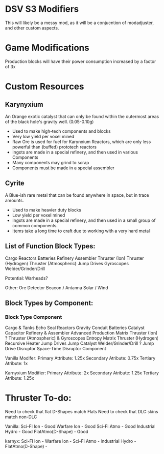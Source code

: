 # DSV S3 Modifiers
This will likely be a messy mod, as it will be a conjucntion of modadjuster, and other custom aspects.

# Game Modifications
Production blocks will have their power consumption increased by a factor of 3x

# Custom Resources
## Karynyxium
An Orange exotic catalyst that can only be found within the outermost areas of the black hole's gravity well. (0.05-0.10g)
- Used to make high-tech components and blocks
- Very low yield per voxel mined
- Raw Ore is used for fuel for Karynxium Reactors, which are only less powerful than (buffed) prototech reactors
- Ingots are made in a special refinery, and then used in various Components
- Many components may grind to scrap
- Components must be made in a special assembler

## Cyrite
A Blue-ish rare metal that can be found anywhere in space, but in trace amounts. 
- Used to make heavier duty blocks
- Low yield per voxel mined
- Ingots are made in a special refinery, and then used in a small group of common components.
- Items take a long time to craft due to working with a very hard metal

## List of Function Block Types:
Cargo
Reactors
Batteries
Refinery
Assembler
Thruster (Ion)
Thruster (Hydrogen)
Thruster (Atmospheric)
Jump Drives
Gyroscopes
Welder/Grinder/Drill

Potential:
Warheads?

Other:
Ore Detector
Beacon / Antanna
Solar / Wind


## Block Types by Component:

### Block Type                                 Component
Cargo & Tanks                                  Echo Seal
Reactors                                       Gravity Conduit
Batteries                                      Catalyst Capacitor
Refinery & Assembler                           Advanced Production Matrix
Thruster (Ion)                                 ?
Thruster (Atmospheric) & Gyroscopes            Entropy Matrix
Thruster (Hydrogen)                            Recursive Heater
Jump Drives                                    Jump Catalyst
Welder/Grinder/Drill                           ?
Jump Drive Disruptor                           Space-Time Disruptor Component


Vanilla Modifer:
Primary Attribute: 1.25x
Secondary Atribute: 0.75x
Tertiary Atribute: 1x

Karnyxium Modifier:
Primary Attribute: 2x
Secondary Atribute: 1.25x
Tertiary Atribute: 1.25x

# Thruster To-do:
Need to check that flat D-Shapes match Flats
Need to check that DLC skins match non-DLC

Vanilla:
Sci-FI Ion - Good
Warfare Ion - Good
Sci-Fi Atmo - Good
Industrial Hydro - Good
FlatAtmo(D-Shape) - Good

karnyx:
Sci-FI Ion - 
Warfare Ion - 
Sci-Fi Atmo - 
Industrial Hydro - 
FlatAtmo(D-Shape) - 
